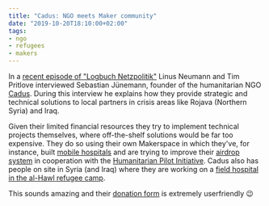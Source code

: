 ```yaml
---
title: "Cadus: NGO meets Maker community"
date: "2019-10-20T18:10:00+02:00"
tags:
- ngo
- refugees
- makers
---
```


In a [recent episode of "Logbuch Netzpolitik"][lnp317] Linus Neumann
and Tim Pritlove interviewed Sebastian Jünemann, founder of the
humanitarian NGO [Cadus][c]. During this interview he explains how
they provide strategic and technical solutions to local partners in
crisis areas like Rojava (Northern Syria) and Iraq.

Given their limited financial resources they try to implement
technical projects themselves, where off-the-shelf solutions would be
far too expensive. They do so using their own Makerspace in which
they've, for instance, built [mobile hospitals][mh] and are trying to
improve their [airdrop system][aeru] in cooperation with the
[Humanitarian Pilot Initiative][hpi]. Cadus also has people on site
in Syria (and Iraq) where they are working on a [field hospital in the
al-Hawl refugee camp][fh].

This sounds amazing and their [donation form][df] is extremely
userfriendly 😉

[lnp317]: https://logbuch-netzpolitik.de/lnp317-cadus
[c]: https://cadus.org/en/
[fh]: https://cadus.org/en/projects/project/emergency-response-454
[ms]: https://cadus.org/en/makerspace
[mh]: https://cadus.org/en/article/291
[aeru]: https://cadus.org/en/projects/project/aeru-airborne-emergency-response-unit-453
[hpi]: https://www.hpi.swiss/
[df]: https://cadus.org/en/donations
